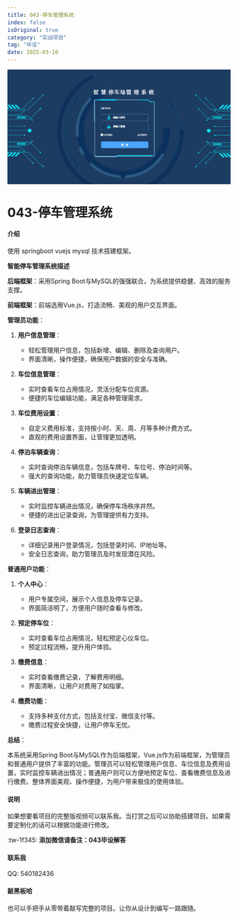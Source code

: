 ```yaml
---
title: 043-停车管理系统
index: false
isOriginal: true
category: "实战项目"
tag: "毕设"
date: 2025-03-10
---
```


![](./043.png)
# 043-停车管理系统

#### 介绍
使用 springboot vuejs mysql 技术搭建框架。

**智能停车管理系统描述**

**后端框架**：采用Spring Boot与MySQL的强强联合，为系统提供稳健、高效的服务支撑。

**前端框架**：前端选用Vue.js，打造流畅、美观的用户交互界面。

**管理员功能**：

1. **用户信息管理**：
    - 轻松管理用户信息，包括新增、编辑、删除及查询用户。
    - 界面清晰，操作便捷，确保用户数据的安全与准确。

2. **车位信息管理**：
    - 实时查看车位占用情况，灵活分配车位资源。
    - 便捷的车位编辑功能，满足各种管理需求。

3. **车位费用设置**：
    - 自定义费用标准，支持按小时、天、周、月等多种计费方式。
    - 直观的费用设置界面，让管理更加透明。

4. **停泊车辆查询**：
    - 实时查询停泊车辆信息，包括车牌号、车位号、停泊时间等。
    - 强大的查询功能，助力管理员快速定位车辆。

5. **车辆进出管理**：
    - 实时监控车辆进出情况，确保停车场秩序井然。
    - 便捷的进出记录查询，为管理提供有力支持。

6. **登录日志查询**：
    - 详细记录用户登录情况，包括登录时间、IP地址等。
    - 安全日志查询，助力管理员及时发现潜在风险。

**普通用户功能**：

1. **个人中心**：
    - 用户专属空间，展示个人信息及停车记录。
    - 界面简洁明了，方便用户随时查看与修改。

2. **预定停车位**：
    - 实时查看车位占用情况，轻松预定心仪车位。
    - 预定过程流畅，提升用户体验。

3. **缴费信息**：
    - 实时查看缴费记录，了解费用明细。
    - 界面清晰，让用户对费用了如指掌。

4. **缴费功能**：
    - 支持多种支付方式，包括支付宝、微信支付等。
    - 缴费过程安全快捷，让用户停车无忧。

**总结**：

本系统采用Spring Boot与MySQL作为后端框架，Vue.js作为前端框架，为管理员和普通用户提供了丰富的功能。管理员可以轻松管理用户信息、车位信息及费用设置，实时监控车辆进出情况；普通用户则可以方便地预定车位、查看缴费信息及进行缴费。整体界面美观、操作便捷，为用户带来极佳的使用体验。

#### 说明
如果想要看项目的完整版视频可以联系我。当打赏之后可以协助搭建项目。如果需要定制化的话可以根据功能进行修改。

:tw-1f345: **添加微信请备注：043毕设解答**

#### 联系我
QQ: 540182436

#### 敲黑板哈
也可以手把手从零带着敲写完整的项目。让你从设计到编写一路跟随。
